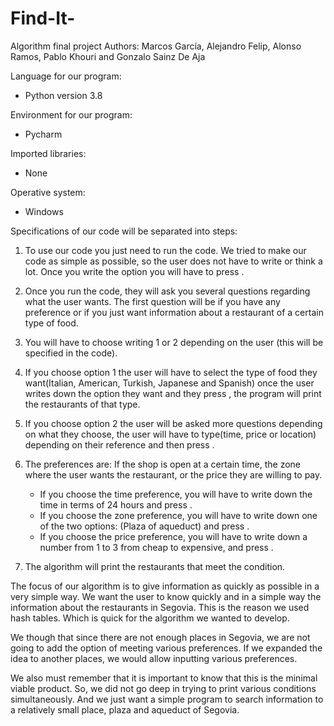 # Find-It-
Algorithm final project 
Authors: Marcos García, Alejandro Felip, Alonso Ramos, Pablo Khouri and Gonzalo Sainz De Aja

Language for our program:
   - Python version 3.8


Environment for our program:
   - Pycharm
   
Imported libraries:
   - None
   
Operative system: 
   - Windows 
 

Specifications of our code will be separated into steps:

1. To use our code you just need to run the code. We tried to make our code as simple as possible, so the user does not have to write or think a lot. Once you write the option you will have to press <enter>.

2. Once you run the code, they will ask you several questions regarding what the user wants. The first question will be if you have any preference or if you just want information about a restaurant of a certain type of food.

3. You will have to choose writing 1 or 2 depending on the user (this will be specified in the code). 

4. If you choose option 1 the user will have to select the type of food they want(Italian, American, Turkish, Japanese and Spanish) once the user writes down the option they want and they press <enter>, the program will print the restaurants of that type.

5. If you choose option 2 the user will be asked more questions depending on what they choose, the user will have to type(time, price or location) depending on their reference and then press <enter>.

6. The preferences are: If the shop is open at a certain time, the zone where the user wants the restaurant, or the price they are willing to pay. 
    - If you choose the time preference, you will have to write down the time in terms of 24 hours and press <enter>.
    - If you choose the zone preference, you will have to write down one of the two options: (Plaza of aqueduct) and press <enter>.
    - If you choose the price preference, you will have to write down a number from 1 to 3 from cheap to expensive, and press <enter>.

7. The algorithm will print the restaurants that meet the condition.

The focus of our algorithm is to give information as quickly as possible in a very simple way. We want the user to know quickly and in a simple way the information about the restaurants in Segovia. This is the reason we used hash tables. Which is quick for the algorithm we wanted to develop.


We though that since there are not enough places in Segovia, we are not going to add the option of meeting various preferences. If we expanded the idea to another places, we would allow inputting various preferences.



We also must remember that it is important to know that this is the minimal viable product. So, we did not go deep in trying to print various conditions simultaneously. And we just want a simple program to search information to a relatively small place, plaza and aqueduct of Segovia.

